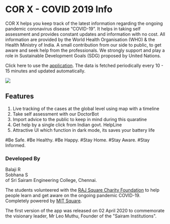 # COR X - COVID 2019 Info 

COR X helps you keep track of the latest information regarding the ongoing pandemic coronavirus disease “COVID-19”. It helps in taking self assessment and provides constant updates and information with no cost. All information are provided by the World Health Organisation (WHO) & the Health Ministry of India. A small contribution from our side to public, to get aware and seek help from the professionals. We strongly support and play a role in Sustainable Development Goals (SDG) proposed by United Nations. 

Click here to use the [application](https://mithileysh.github.io/CORX-COVID19/).
The data is fetched periodically every 10 - 15 minutes and updated automatically.

![](https://user-images.githubusercontent.com/45322680/78461416-ab570400-7696-11ea-95f5-c8b06b2395a4.gif)
 
## Features
1. Live tracking of the cases at the global level using map with a timeline
2. Take self assessment with our DoctorBot
3. Import advice to the public to keep in mind during this quaratine
4. Get help by a single click from Indian govt. HelpLine
5. Attractive UI which function in dark mode, its saves your battery life

#Be Safe. #Be Healthy. #Be Happy. 
#Stay Home. #Stay Aware. #Stay Informed.

### Developed By
Balaji R\
Sobhana S\
of Sri Sairam Engineering College, Chennai.

The students volunteered with the [RAJ Square Charity Foundation](https://www.rajsquare.com) to help people learn and get aware on the ongoing pandemic COVID-19. Completely powered by [MIT Square](https://www.mitsquare.com).

The first version of the app was released on 02 April 2020 to commemorate the visionary leader, Mr Leo Muthu, Founder of the "Sairam Institutions".

